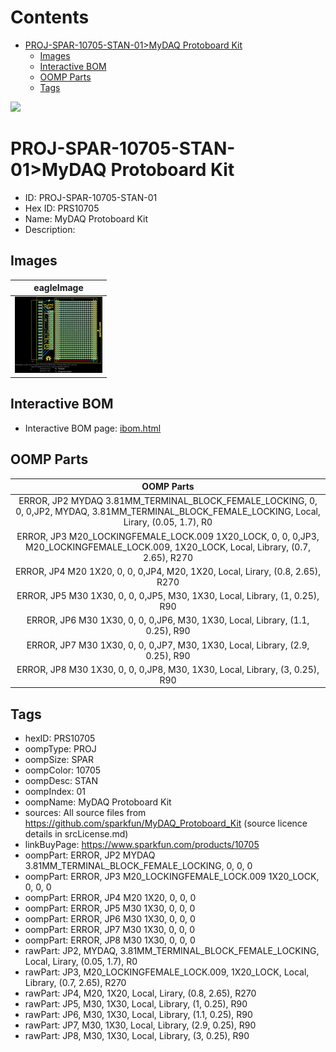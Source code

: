 



Contents
========

* [PROJ-SPAR-10705-STAN-01>MyDAQ Protoboard Kit](#proj-spar-10705-stan-01mydaq-protoboard-kit)
	* [Images](#images)
	* [Interactive BOM](#interactive-bom)
	* [OOMP Parts](#oomp-parts)
	* [Tags](#tags)
  
![][im]
# PROJ-SPAR-10705-STAN-01>MyDAQ Protoboard Kit

- ID: PROJ-SPAR-10705-STAN-01
- Hex ID: PRS10705
- Name: MyDAQ Protoboard Kit
- Description: 

## Images
  
  

|eagleImage|
| :---: |
|[![eagleImage](eagleImage_140.png)](eagleImage_600.png)|

## Interactive BOM

- Interactive BOM page: [ibom.html](kicad/bom/ibom.html)

## OOMP Parts
  

|OOMP Parts|
| :---: |
|ERROR, JP2 MYDAQ 3.81MM_TERMINAL_BLOCK_FEMALE_LOCKING, 0, 0, 0,JP2, MYDAQ, 3.81MM_TERMINAL_BLOCK_FEMALE_LOCKING, Local, Lirary, (0.05, 1.7), R0|
|ERROR, JP3 M20_LOCKINGFEMALE_LOCK.009 1X20_LOCK, 0, 0, 0,JP3, M20_LOCKINGFEMALE_LOCK.009, 1X20_LOCK, Local, Library, (0.7, 2.65), R270|
|ERROR, JP4 M20 1X20, 0, 0, 0,JP4, M20, 1X20, Local, Lirary, (0.8, 2.65), R270|
|ERROR, JP5 M30 1X30, 0, 0, 0,JP5, M30, 1X30, Local, Library, (1, 0.25), R90|
|ERROR, JP6 M30 1X30, 0, 0, 0,JP6, M30, 1X30, Local, Library, (1.1, 0.25), R90|
|ERROR, JP7 M30 1X30, 0, 0, 0,JP7, M30, 1X30, Local, Library, (2.9, 0.25), R90|
|ERROR, JP8 M30 1X30, 0, 0, 0,JP8, M30, 1X30, Local, Library, (3, 0.25), R90|

## Tags

- hexID: PRS10705
- oompType: PROJ
- oompSize: SPAR
- oompColor: 10705
- oompDesc: STAN
- oompIndex: 01
- oompName: MyDAQ Protoboard Kit
- sources: All source files from https://github.com/sparkfun/MyDAQ_Protoboard_Kit (source licence details in srcLicense.md)
- linkBuyPage: https://www.sparkfun.com/products/10705
- oompPart: ERROR, JP2 MYDAQ 3.81MM_TERMINAL_BLOCK_FEMALE_LOCKING, 0, 0, 0
- oompPart: ERROR, JP3 M20_LOCKINGFEMALE_LOCK.009 1X20_LOCK, 0, 0, 0
- oompPart: ERROR, JP4 M20 1X20, 0, 0, 0
- oompPart: ERROR, JP5 M30 1X30, 0, 0, 0
- oompPart: ERROR, JP6 M30 1X30, 0, 0, 0
- oompPart: ERROR, JP7 M30 1X30, 0, 0, 0
- oompPart: ERROR, JP8 M30 1X30, 0, 0, 0
- rawPart: JP2, MYDAQ, 3.81MM_TERMINAL_BLOCK_FEMALE_LOCKING, Local, Lirary, (0.05, 1.7), R0
- rawPart: JP3, M20_LOCKINGFEMALE_LOCK.009, 1X20_LOCK, Local, Library, (0.7, 2.65), R270
- rawPart: JP4, M20, 1X20, Local, Lirary, (0.8, 2.65), R270
- rawPart: JP5, M30, 1X30, Local, Library, (1, 0.25), R90
- rawPart: JP6, M30, 1X30, Local, Library, (1.1, 0.25), R90
- rawPart: JP7, M30, 1X30, Local, Library, (2.9, 0.25), R90
- rawPart: JP8, M30, 1X30, Local, Library, (3, 0.25), R90



[im]: eagleImage_450.png
